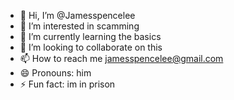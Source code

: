 - 👋 Hi, I’m @Jamesspencelee
- 👀 I’m interested in scamming
- 🌱 I’m currently learning the basics
- 💞️ I’m looking to collaborate on this
- 📫 How to reach me jamesspencelee@gmail.com
- 😄 Pronouns: him
- ⚡ Fun fact: im in prison 

<!---
Jamesspencelee/Jamesspencelee is a ✨ special ✨ repository because its `README.md` (this file) appears on your GitHub profile.
You can click the Preview link to take a look at your changes.
--->
